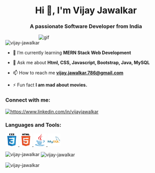 <h1 align="center">Hi 👋, I'm Vijay Jawalkar</h1>
<h3 align="center">A passionate Software Developer from India</h3>

<img src = "https://camo.githubusercontent.com/f2caaa36dca1a4a7ecd1332d7f3a69c37238caaaedc530e2612cc28b0ed3cf5e/68747470733a2f2f7777772e76656e756578706c6f7265722e636f6d2e73672f75706c6f6164732f576f726b696e67253230696e25323070726f6772657373732e676966" alt = "gif" align = "right" width = 400>

<p align="left"> <img src="https://komarev.com/ghpvc/?username=vijay-jawalkar&label=Profile%20views&color=0e75b6&style=flat" alt="vijay-jawalkar" /> </p>

- 🌱 I’m currently learning **MERN Stack Web Development**

- 💬 Ask me about **Html, CSS, Javascript, Bootstrap, Java, MySQL**

- 📫 How to reach me **vijay.jawalkar.786@gmail.com**

- ⚡ Fun fact **I am mad about movies.**

<h3 align="left">Connect with me:</h3>
<p align="left">
<a href="https://linkedin.com/in/https://www.linkedin.com/in/vijayjawalkar" target="blank"><img align="center" src="https://raw.githubusercontent.com/rahuldkjain/github-profile-readme-generator/master/src/images/icons/Social/linked-in-alt.svg" alt="https://www.linkedin.com/in/vijayjawalkar" height="30" width="40" /></a>
</p>

<h3 align="left">Languages and Tools:</h3>
<p align="left"> <a href="https://www.w3schools.com/css/" target="_blank" rel="noreferrer"> <img src="https://raw.githubusercontent.com/devicons/devicon/master/icons/css3/css3-original-wordmark.svg" alt="css3" width="40" height="40"/> </a> <a href="https://www.w3.org/html/" target="_blank" rel="noreferrer"> <img src="https://raw.githubusercontent.com/devicons/devicon/master/icons/html5/html5-original-wordmark.svg" alt="html5" width="40" height="40"/> </a> <a href="https://www.java.com" target="_blank" rel="noreferrer"> <img src="https://raw.githubusercontent.com/devicons/devicon/master/icons/java/java-original.svg" alt="java" width="40" height="40"/> </a> <a href="https://www.mysql.com/" target="_blank" rel="noreferrer"> <img src="https://raw.githubusercontent.com/devicons/devicon/master/icons/mysql/mysql-original-wordmark.svg" alt="mysql" width="40" height="40"/> </a> </p>

<p><img align="left" src="https://github-readme-stats.vercel.app/api/top-langs?username=vijay-jawalkar&show_icons=true&locale=en&layout=compact" alt="vijay-jawalkar" /></p>

<p>&nbsp;<img align="center" src="https://github-readme-stats.vercel.app/api?username=vijay-jawalkar&show_icons=true&locale=en" alt="vijay-jawalkar" /></p>

<p><img align="center" src="https://github-readme-streak-stats.herokuapp.com/?user=vijay-jawalkar&" alt="vijay-jawalkar" /></p>
